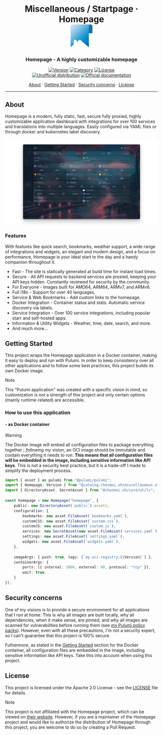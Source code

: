 <!-- markdownlint-disable MD033 -->
<h1 align="center">
  Miscellaneous / Startpage · Homepage
  <br/>
  <img src="docs/homepage.png" alt="homepage application logo" height="75">
</h1>

<h3 align="center">Homepage - A highly customizable homepage</h3>

<div align="center">

[![Version](https://img.shields.io/badge/Version-v0.8.13-orange.svg)](https://github.com/gethomepage/homepage/releases/tag/v0.8.13)
[![Category](https://img.shields.io/badge/Category-Miscellaneous-purple.svg)](../../)
[![License](https://img.shields.io/badge/License-Apache_2.0-blue.svg)](../../../../../LICENSE)
<br>
[![Unofficial distribution](https://img.shields.io/badge/Unofficial_Distribution-coral.svg?logo=gitlfs&logoColor=white)]()
[![Official documentation](https://img.shields.io/badge/Official_documentation-333.svg?logo=github)](https://gethomepage.dev/latest/)

<a href="#about">About</a> ·
<a href="#getting-started">Getting Started</a> ·
<a href="#security-concerns">Security concerns</a> ·
<a href="#license">License</a>

</div>

---

<!-- markdownlint-enable MD033 -->

## About

Homepage is a modern, fully static, fast, secure fully proxied, highly customizable application dashboard with
integrations for over 100 services and translations into multiple languages. Easily configured via YAML files or
through docker and kubernetes label discovery.

<!-- markdownlint-disable MD033 -->
<p align="center">
  <img src="docs/homepage_demo.png" alt="Homepage screenshot" />
</p>
<!-- markdownlint-enable MD033 -->

### Features

With features like quick search, bookmarks, weather support, a wide range of integrations and widgets, an elegant and
modern design, and a focus on performance, Homepage is your ideal start to the day and a handy companion throughout it.

-   Fast - The site is statically generated at build time for instant load times.
-   Secure - All API requests to backend services are proxied, keeping your API keys hidden. Constantly reviewed for
    security by the community.
-   For Everyone - Images built for AMD64, ARM64, ARMv7, and ARMv6.
-   Full i18n - Support for over 40 languages.
-   Service & Web Bookmarks - Add custom links to the homepage.
-   Docker Integration - Container status and stats. Automatic service discovery via labels.
-   Service Integration - Over 100 service integrations, including popular starr and self-hosted apps.
-   Information & Utility Widgets - Weather, time, date, search, and more.
-   And much more...

## Getting Started

This project wraps the Homepage application in a Docker container, making it easy to deploy and run with Pulumi.
In order to keep consistency over all other applications and to follow some best practices, this project builds its
own Docker image.

> [!NOTE]
> This "Pulumi application" was created with a specific vision in mind, so customization is not a strength of this
> project and only certain options (mainly runtime-related) are accessible.

### How to use this application

#### - as Docker container

> [!WARNING]
> The Docker image will embed all configuration files to package everything together ; _following my vision_, an
> OCI image should be immutable and contain everything it needs to run. **This means that all configuration files will
> be embedded in the image, including sensitive information like API keys**. This is not a security best practice, but
> it is a trade-off I made to simplify the deployment process.

```typescript
import { asset } as pulumi from "@pulumi/pulumi";
import { Homepage, Version } from "@catalog.chezmoi.sh/miscellaneous.startpage~homepage";
import { DirectoryAsset, SecretAsset } from "@chezmoi.sh/core/utils";

const homepage = new Homepage("homepage", {
    public: new DirectoryAsset(`public`).assets,
    configuration: {
        bookmarks: new asset.FileAsset(`bookmarks.yaml`),
        customCSS: new asset.FileAsset(`custom.css`),
        customJS: new asset.FileAsset(`custom.js`),
        services: new SecretAsset(new asset.FileAsset(`services.yaml`)),
        settings: new asset.FileAsset(`settings.yaml`),
        widgets: new asset.FileAsset(`widgets.yaml`),
    },

    imageArgs: { push: true, tags: [`my.oci.registry:${Version}`] },
    containerArgs: {
        ports: [{ internal: 3000, external: 80, protocol: "tcp" }],
        wait: true,
    }
});
```

## Security concerns

One of my visions is to provide a secure environment for all applications that I run at home. This is why all images are
built locally, why all dependencies, when it make sense, are pinned, and why all images are scanned for vulnerabilities
before running them (see [my Pulumi policy packs](../../../../../src/policy-pack)).
However, even with all these precautions, I'm not a security expert, so I can't guarantee that this project is 100%
secure.

Futhermore, as stated in the [Getting Started](#--as-docker-container) section for the Docker container, all <!-- trunk-ignore(markdown-link-check/404): False positive on the anchor -->
configuration files are embedded in the image, including sensitive information like API keys. Take this into account
when using this project.

## License

This project is licensed under the Apache 2.0 License - see the [LICENSE](../../../../../LICENSE) file for details.

> [!NOTE]
> This project is not affiliated with the Homepage project, which can be viewed on
> [their website](https://gethomepage.dev/latest/).
> However, if you are a maintainer of the Homepage project and would like to authorize the distribution of Homepage
> through this project, you are welcome to do so by creating a Pull Request.

